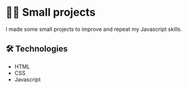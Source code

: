 # 👨‍💻 Small projects

I made some small projects to improve and repeat my Javascript skills. 

## 🛠️ Technologies

- HTML
- CSS
- Javascript

